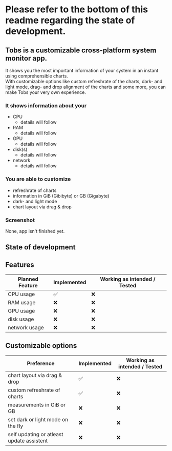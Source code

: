 # Please refer to the bottom of this readme regarding the state of development.

## Tobs is a customizable cross-platform system monitor app.

It shows you the most important information of your system in an instant using comprehensible charts.
<br>
With customizable options like custom refreshrate of the charts, dark- and light mode, drag- and drop alignment of the charts and some more, you can make Tobs your very own experience.

### It shows information about your

- CPU
  - details will follow
- RAM
  - details will follow
- GPU
  - details will follow
- disk(s)
  - details will follow
- network
  - details will follow

### You are able to customize

- refreshrate of charts
- information in GiB (Gibibyte) or GB (Gigabyte)
- dark- and light mode
- chart layout via drag & drop

### Screenshot

None, app isn't finished yet.

## State of development

## Features

| Planned Feature | Implemented | Working as intended / Tested |
| --------------- | ----------- | ---------------------------- |
| CPU usage       | ✅          | ❌                           |
| RAM usage       | ❌          | ❌                           |
| GPU usage       | ❌          | ❌                           |
| disk usage      | ❌          | ❌                           |
| network usage   | ❌          | ❌                           |

## Customizable options

| Preference                                | Implemented | Working as intended / Tested |
| ----------------------------------------- | ----------- | ---------------------------- |
| chart layout via drag & drop              | ✅          | ❌                           |
| custom refreshrate of charts              | ✅          | ❌                           |
| measurements in GiB or GB                 | ❌          | ❌                           |
| set dark or light mode on the fly         | ❌          | ❌                           |
| self updating or atleast update assistent | ❌          | ❌                           |
